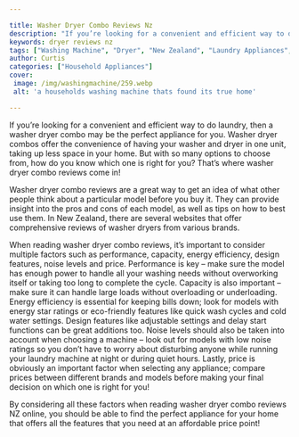 ```yaml
---

title: Washer Dryer Combo Reviews Nz
description: "If you’re looking for a convenient and efficient way to do laundry, then a washer dryer combo may be the perfect appliance for you...get more info"
keywords: dryer reviews nz
tags: ["Washing Machine", "Dryer", "New Zealand", "Laundry Appliances", "Clean Appliance", "Appliance Reviews"]
author: Curtis
categories: ["Household Appliances"]
cover: 
 image: /img/washingmachine/259.webp
 alt: 'a households washing machine thats found its true home'

---
```


If you’re looking for a convenient and efficient way to do laundry, then a washer dryer combo may be the perfect appliance for you. Washer dryer combos offer the convenience of having your washer and dryer in one unit, taking up less space in your home. But with so many options to choose from, how do you know which one is right for you? That’s where washer dryer combo reviews come in!

Washer dryer combo reviews are a great way to get an idea of what other people think about a particular model before you buy it. They can provide insight into the pros and cons of each model, as well as tips on how to best use them. In New Zealand, there are several websites that offer comprehensive reviews of washer dryers from various brands.

When reading washer dryer combo reviews, it’s important to consider multiple factors such as performance, capacity, energy efficiency, design features, noise levels and price. Performance is key – make sure the model has enough power to handle all your washing needs without overworking itself or taking too long to complete the cycle. Capacity is also important – make sure it can handle large loads without overloading or underloading. Energy efficiency is essential for keeping bills down; look for models with energy star ratings or eco-friendly features like quick wash cycles and cold water settings. Design features like adjustable settings and delay start functions can be great additions too. Noise levels should also be taken into account when choosing a machine – look out for models with low noise ratings so you don’t have to worry about disturbing anyone while running your laundry machine at night or during quiet hours. Lastly, price is obviously an important factor when selecting any appliance; compare prices between different brands and models before making your final decision on which one is right for you!

By considering all these factors when reading washer dryer combo reviews NZ online, you should be able to find the perfect appliance for your home that offers all the features that you need at an affordable price point!
